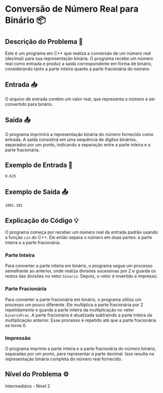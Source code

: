 # Conversão de Número Real para Binário 📦

## Descrição do Problema 📝

Este é um programa em C++ que realiza a conversão de um número real (decimal) para sua representação binária. O programa recebe um número real como entrada e produz a saída correspondente em forma de binário, considerando tanto a parte inteira quanto a parte fracionária do número.

## Entrada 📥

O arquivo de entrada contém um valor real, que representa o número a ser convertido para binário.

## Saída 📤

O programa imprimirá a representação binária do número fornecido como entrada. A saída consistirá em uma sequência de dígitos binários, separados por um ponto, indicando a separação entre a parte inteira e a parte fracionária.

## Exemplo de Entrada 🚀

```
9.625
```

## Exemplo de Saída 📤

```
1001.101
```

## Explicação do Código 💡

O programa começa por receber um número real da entrada padrão usando a função `cin` do C++. Ele então separa o número em duas partes: a parte inteira e a parte fracionária.

### Parte Inteira

Para converter a parte inteira em binário, o programa segue um processo semelhante ao anterior, onde realiza divisões sucessivas por 2 e guarda os restos das divisões no vetor `binario`. Depois, o vetor é invertido e impresso.

### Parte Fracionária

Para converter a parte fracionária em binário, o programa utiliza um processo um pouco diferente. Ele multiplica a parte fracionária por 2 repetidamente e guarda a parte inteira da multiplicação no vetor `binarioFrac`. A parte fracionária é atualizada subtraindo a parte inteira da multiplicação anterior. Esse processo é repetido até que a parte fracionária se torne 0.

### Impressão

O programa imprime a parte inteira e a parte fracionária do número binário, separadas por um ponto, para representar a parte decimal. Isso resulta na representação binária completa do número real fornecido.

## Nível do Problema ⚙️

Intermediário - Nível 2
